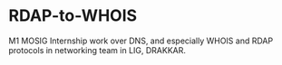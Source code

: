 # RDAP-to-WHOIS
M1 MOSIG Internship work over DNS, and especially WHOIS and RDAP protocols in networking team in LIG, DRAKKAR.
